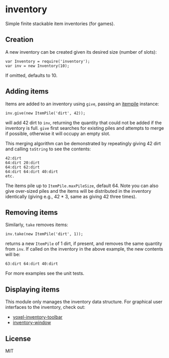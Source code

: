 # inventory

Simple finite stackable item inventories (for games).

## Creation

A new inventory can be created given its desired size (number of slots):

    var Inventory = require('inventory');
    var inv = new Inventory(10);

If omitted, defaults to 10.

## Adding items

Items are added to an inventory using `give`, passing an [itempile](https://github.com/deathcap/itempile) instance:

    inv.give(new ItemPile('dirt', 42));

will add 42 dirt to `inv`, returning the quantity that could not be added if the inventory is full.
`give` first searches for existing piles and attempts to merge if possible, otherwise it will occupy an
empty slot. 

This merging algorithm can be demonstrated by repeatingly giving 42 dirt and calling `toString` to see the contents:

    42:dirt
    64:dirt	20:dirt
    64:dirt	62:dirt
    64:dirt	64:dirt	40:dirt
    etc.

The items pile up to `ItemPile.maxPileSize`, default 64. Note you can also give over-sized piles and the items
will be distributed in the inventory identically (giving e.g., 42 * 3, same as giving 42 three times).

## Removing items

Similarly, `take` removes items:

    inv.take(new ItemPile('dirt', 1));

returns a new `ItemPile` of 1 dirt, if present, and removes the same quantity from `inv`. If called on the
inventory in the above example, the new contents will be:

    63:dirt	64:dirt	40:dirt

For more examples see the unit tests.

## Displaying items

This module only manages the inventory data structure. For graphical user interfaces to the inventory, check out:

* [voxel-inventory-toolbar](https://github.com/deathcap/voxel-inventory-toolbar)
* [inventory-window](https://github.com/deathcap/inventory-window)

## License

MIT

